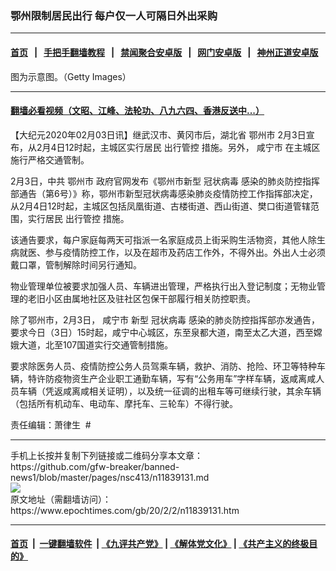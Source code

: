 ### 鄂州限制居民出行 每户仅一人可隔日外出采购
------------------------

#### [首页](https://github.com/gfw-breaker/banned-news1/blob/master/README.md) &nbsp;&nbsp;|&nbsp;&nbsp; [手把手翻墙教程](https://github.com/gfw-breaker/guides/wiki) &nbsp;&nbsp;|&nbsp;&nbsp; [禁闻聚合安卓版](https://github.com/gfw-breaker/bn-android) &nbsp;&nbsp;|&nbsp;&nbsp; [网门安卓版](https://github.com/oGate2/oGate) &nbsp;&nbsp;|&nbsp;&nbsp; [神州正道安卓版](https://github.com/SzzdOgate/update) 



<div><img alt="" class="aligncenter wp-post-image" src="https://i.epochtimes.com/assets/uploads/2020/01/GettyImages-1195315533-600x400.jpg"/>
<div class="red16 caption">
 图为示意图。（Getty Images）
</div>
</div><hr/>

#### [翻墙必看视频（文昭、江峰、法轮功、八九六四、香港反送中...）](https://github.com/gfw-breaker/banned-news1/blob/master/pages/link3.md)

<div><p>
 【大纪元2020年02月03日讯】继武汉市、黄冈市后，湖北省
 <ok href="https://www.epochtimes.com/gb/tag/%E9%84%82%E5%B7%9E%E5%B8%82.html">
  鄂州市
 </ok>
 2月3日宣布，从2月4日12时起，主城区实行居民
 <ok href="https://www.epochtimes.com/gb/tag/%E5%87%BA%E8%A1%8C%E7%AE%A1%E6%8E%A7.html">
  出行管控
 </ok>
 措施。另外，
 <ok href="https://www.epochtimes.com/gb/tag/%E5%92%B8%E5%AE%81%E5%B8%82.html">
  咸宁市
 </ok>
 在主城区施行严格交通管制。
</p>
<p>
 2月3日，中共
 <ok href="https://www.epochtimes.com/gb/tag/%E9%84%82%E5%B7%9E%E5%B8%82.html">
  鄂州市
 </ok>
 政府官网发布《鄂州市新型
 <ok href="https://www.epochtimes.com/gb/tag/%E5%86%A0%E7%8A%B6%E7%97%85%E6%AF%92.html">
  冠状病毒
 </ok>
 感染的肺炎防控指挥部通告（第6号）》称，鄂州市新型冠状病毒感染肺炎疫情防控工作指挥部决定，从2月4日12时起，主城区包括凤凰街道、古楼街道、西山街道、樊口街道管辖范围，实行居民
 <ok href="https://www.epochtimes.com/gb/tag/%E5%87%BA%E8%A1%8C%E7%AE%A1%E6%8E%A7.html">
  出行管控
 </ok>
 措施。
</p>
<p>
 该通告要求，每户家庭每两天可指派一名家庭成员上街采购生活物资，其他人除生病就医、参与疫情防控工作，以及在超市及药店工作外，不得外出。外出人士必须戴口罩，管制解除时间另行通知。
</p>
<p>
 物业管理单位被要求加强人员、车辆进出管理，严格执行出入登记制度；无物业管理的老旧小区由属地社区及驻社区包保干部履行相关防控职责。
</p>
<p>
 除了鄂州市，2月3日，
 <ok href="https://www.epochtimes.com/gb/tag/%E5%92%B8%E5%AE%81%E5%B8%82.html">
  咸宁市
 </ok>
 新型
 <ok href="https://www.epochtimes.com/gb/tag/%E5%86%A0%E7%8A%B6%E7%97%85%E6%AF%92.html">
  冠状病毒
 </ok>
 感染的肺炎防控指挥部亦发通告，要求今日（3日）15时起，咸宁中心城区，东至泉都大道，南至太乙大道，西至嫦娥大道，北至107国道实行交通管制措施。
</p>
<p>
 要求除医务人员、疫情防控公务人员驾乘车辆，救护、消防、抢险、环卫等特种车辆，特许防疫物资生产企业职工通勤车辆，写有“公务用车”字样车辆，返咸离咸人员车辆（凭返咸离咸相关证明），以及统一征调的出租车等可继续行驶，其余车辆（包括所有机动车、电动车、摩托车、三轮车）不得行驶。
</p>
<p>
 责任编辑：萧律生  #
</p>
</div>
<hr/>
手机上长按并复制下列链接或二维码分享本文章：<br/>
https://github.com/gfw-breaker/banned-news1/blob/master/pages/nsc413/n11839131.md <br/>
<a href='https://github.com/gfw-breaker/banned-news1/blob/master/pages/nsc413/n11839131.md'><img src='https://github.com/gfw-breaker/banned-news1/blob/master/pages/nsc413/n11839131.md.png'/></a> <br/>
原文地址（需翻墙访问）：https://www.epochtimes.com/gb/20/2/2/n11839131.htm


------------------------
#### [首页](https://github.com/gfw-breaker/banned-news1/blob/master/README.md) &nbsp;|&nbsp; [一键翻墙软件](https://github.com/gfw-breaker/nogfw/blob/master/README.md) &nbsp;| [《九评共产党》](https://github.com/gfw-breaker/9ping.md/blob/master/README.md#九评之一评共产党是什么) | [《解体党文化》](https://github.com/gfw-breaker/jtdwh.md/blob/master/README.md) | [《共产主义的终极目的》](https://github.com/gfw-breaker/gczydzjmd.md/blob/master/README.md)


<img src='http://gfw-breaker.win/banned-news/pages/nsc413/n11839131.md' width='0px' height='0px'/>